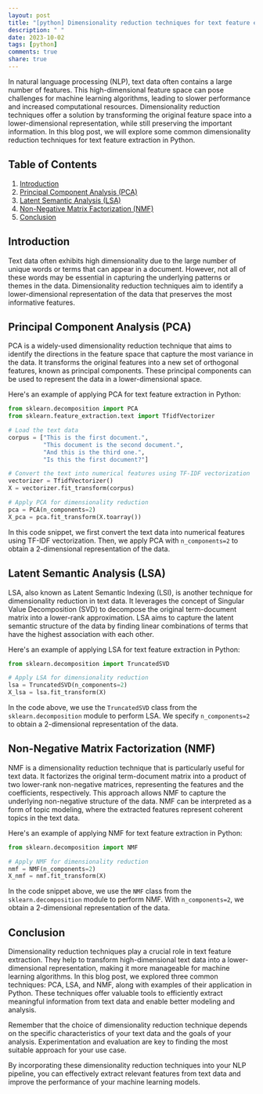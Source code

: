 ```yaml
---
layout: post
title: "[python] Dimensionality reduction techniques for text feature extraction"
description: " "
date: 2023-10-02
tags: [python]
comments: true
share: true
---
```


In natural language processing (NLP), text data often contains a large number of features. This high-dimensional feature space can pose challenges for machine learning algorithms, leading to slower performance and increased computational resources. Dimensionality reduction techniques offer a solution by transforming the original feature space into a lower-dimensional representation, while still preserving the important information. In this blog post, we will explore some common dimensionality reduction techniques for text feature extraction in Python.

## Table of Contents
1. [Introduction](#introduction)
2. [Principal Component Analysis (PCA)](#pca)
3. [Latent Semantic Analysis (LSA)](#lsa)
4. [Non-Negative Matrix Factorization (NMF)](#nmf)
5. [Conclusion](#conclusion)

## Introduction<a name="introduction"></a>
Text data often exhibits high dimensionality due to the large number of unique words or terms that can appear in a document. However, not all of these words may be essential in capturing the underlying patterns or themes in the data. Dimensionality reduction techniques aim to identify a lower-dimensional representation of the data that preserves the most informative features.

## Principal Component Analysis (PCA)<a name="pca"></a>
PCA is a widely-used dimensionality reduction technique that aims to identify the directions in the feature space that capture the most variance in the data. It transforms the original features into a new set of orthogonal features, known as principal components. These principal components can be used to represent the data in a lower-dimensional space.

Here's an example of applying PCA for text feature extraction in Python:

```python
from sklearn.decomposition import PCA
from sklearn.feature_extraction.text import TfidfVectorizer

# Load the text data
corpus = ["This is the first document.",
          "This document is the second document.",
          "And this is the third one.",
          "Is this the first document?"]

# Convert the text into numerical features using TF-IDF vectorization
vectorizer = TfidfVectorizer()
X = vectorizer.fit_transform(corpus)

# Apply PCA for dimensionality reduction
pca = PCA(n_components=2)
X_pca = pca.fit_transform(X.toarray())
```

In this code snippet, we first convert the text data into numerical features using TF-IDF vectorization. Then, we apply PCA with `n_components=2` to obtain a 2-dimensional representation of the data.

## Latent Semantic Analysis (LSA)<a name="lsa"></a>
LSA, also known as Latent Semantic Indexing (LSI), is another technique for dimensionality reduction in text data. It leverages the concept of Singular Value Decomposition (SVD) to decompose the original term-document matrix into a lower-rank approximation. LSA aims to capture the latent semantic structure of the data by finding linear combinations of terms that have the highest association with each other.

Here's an example of applying LSA for text feature extraction in Python:

```python
from sklearn.decomposition import TruncatedSVD

# Apply LSA for dimensionality reduction
lsa = TruncatedSVD(n_components=2)
X_lsa = lsa.fit_transform(X)
```

In the code above, we use the `TruncatedSVD` class from the `sklearn.decomposition` module to perform LSA. We specify `n_components=2` to obtain a 2-dimensional representation of the data.

## Non-Negative Matrix Factorization (NMF)<a name="nmf"></a>
NMF is a dimensionality reduction technique that is particularly useful for text data. It factorizes the original term-document matrix into a product of two lower-rank non-negative matrices, representing the features and the coefficients, respectively. This approach allows NMF to capture the underlying non-negative structure of the data. NMF can be interpreted as a form of topic modeling, where the extracted features represent coherent topics in the text data.

Here's an example of applying NMF for text feature extraction in Python:

```python
from sklearn.decomposition import NMF

# Apply NMF for dimensionality reduction
nmf = NMF(n_components=2)
X_nmf = nmf.fit_transform(X)
```

In the code snippet above, we use the `NMF` class from the `sklearn.decomposition` module to perform NMF. With `n_components=2`, we obtain a 2-dimensional representation of the data.

## Conclusion<a name="conclusion"></a>
Dimensionality reduction techniques play a crucial role in text feature extraction. They help to transform high-dimensional text data into a lower-dimensional representation, making it more manageable for machine learning algorithms. In this blog post, we explored three common techniques: PCA, LSA, and NMF, along with examples of their application in Python. These techniques offer valuable tools to efficiently extract meaningful information from text data and enable better modeling and analysis.

Remember that the choice of dimensionality reduction technique depends on the specific characteristics of your text data and the goals of your analysis. Experimentation and evaluation are key to finding the most suitable approach for your use case.

By incorporating these dimensionality reduction techniques into your NLP pipeline, you can effectively extract relevant features from text data and improve the performance of your machine learning models.